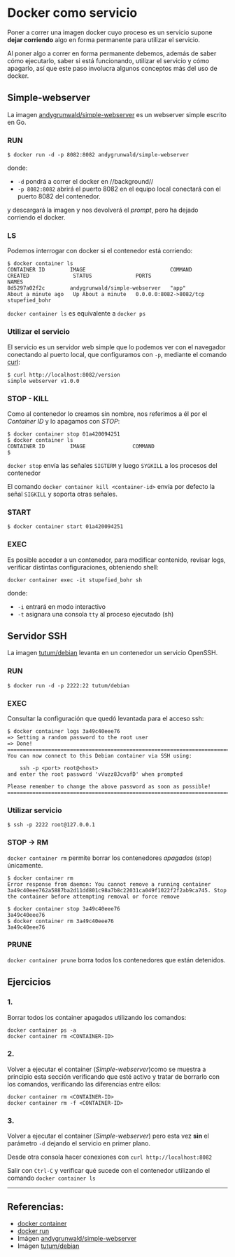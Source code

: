 # Docker como servicio

Poner a correr una imagen docker cuyo proceso es un servicio supone __dejar corriendo__ algo en forma permanente para utilizar el servicio.

Al poner algo a correr en forma permanente debemos, además de saber cómo ejecutarlo, saber si está funcionando, utilizar el servicio y cómo apagarlo, así que este paso involucra algunos conceptos más del uso de docker.

## Simple-webserver

La imagen [andygrunwald/simple-webserver](https://hub.docker.com/r/andygrunwald/simple-webserver) es un webserver simple escrito en Go.

### RUN

```
$ docker run -d -p 8082:8082 andygrunwald/simple-webserver
```

donde:

- `-d` pondrá a correr el docker en //background//
- `-p 8082:8082` abrirá el puerto 8082 en el equipo local conectará con el puerto 8082 del contenedor.

y descargará la imagen y nos devolverá el _prompt_, pero ha dejado corriendo el docker.

### LS

Podemos interrogar con docker si el contenedor está corriendo:

```
$ docker container ls
CONTAINER ID        IMAGE                           COMMAND             CREATED              STATUS              PORTS                    NAMES
8d5297a02f2c        andygrunwald/simple-webserver   "app"               About a minute ago   Up About a minute   0.0.0.0:8082->8082/tcp   stupefied_bohr
```

`docker container ls` es equivalente a `docker ps`

### Utilizar el servicio

El servicio es un servidor web simple que lo podemos ver con el navegador conectando al puerto local, que configuramos con `-p`, mediante el comando [curl](https://curl.haxx.se/):

```
$ curl http://localhost:8082/version
simple webserver v1.0.0
```

### STOP - KILL

Como al contenedor lo creamos sin nombre, nos referimos a él por el _Container ID_ y lo apagamos con *STOP*:

```
$ docker container stop 01a420094251
$ docker container ls
CONTAINER ID        IMAGE               COMMAND
$
```

`docker stop` envía las señales `SIGTERM` y luego `SYGKILL` a los procesos del contenedor

El comando `docker container kill <container-id>` envía por defecto la señal `SIGKILL` y soporta otras señales.

### START

```
$ docker container start 01a420094251
```

### EXEC

Es posible acceder a un contenedor, para modificar contenido, revisar logs, verificar distintas configuraciones, obteniendo shell:

```
docker container exec -it stupefied_bohr sh
```

donde:

- `-i` entrará en modo interactivo
- `-t` asignara una consola `tty` al proceso ejecutado (sh)

## Servidor SSH

La imagen [tutum/debian](https://hub.docker.com/r/tutum/debian) levanta en un contenedor un servicio OpenSSH.

### RUN

```
$ docker run -d -p 2222:22 tutum/debian
```

### EXEC 

Consultar la configuración que quedó levantada para el acceso ssh:

```
$ docker container logs 3a49c40eee76
=> Setting a random password to the root user
=> Done!
========================================================================
You can now connect to this Debian container via SSH using:

    ssh -p <port> root@<host>
and enter the root password 'vVuzz8JcvafD' when prompted

Please remember to change the above password as soon as possible!
========================================================================
```

### Utilizar servicio

```
$ ssh -p 2222 root@127.0.0.1
```

### STOP -> RM

`docker container rm` permite borrar los contenedores *apagados* (_stop_) únicamente.

```
$ docker container rm 
Error response from daemon: You cannot remove a running container 3a49c40eee762a5887ba2d11dd801c98a7b8c22031ca049f1022f2f2ab9ca745. Stop the container before attempting removal or force remove

$ docker container stop 3a49c40eee76
3a49c40eee76
$ docker container rm 3a49c40eee76
3a49c40eee76
```
 

### PRUNE

`docker container prune` borra todos los contenedores que están detenidos. 

## Ejercicios

### 1.

Borrar todos los container apagados utilizando los comandos:

```
docker container ps -a
docker container rm <CONTAINER-ID> 
```

### 2.

Volver a ejecutar el container (_Simple-webserver_)como se muestra a principio esta sección verificando que esté activo y tratar de borrarlo con los comandos, verificando las diferencias entre ellos:

```
docker container rm <CONTAINER-ID>
docker container rm -f <CONTAINER-ID> 
```

### 3.

Volver a ejecutar el container (_Simple-webserver_) pero esta vez **sin** el parámetro `-d` dejando el servicio en primer plano.

Desde otra consola hacer conexiones con `curl http://localhost:8082`

Salir con `Ctrl-C` y verificar qué sucede con el contenedor utilizando el comando `docker container ls`

---

## Referencias:  

- [docker container](https://docs.docker.com/v17.09/engine/reference/commandline/container/)
- [docker run](https://docs.docker.com/v17.09/engine/reference/commandline/run/)
- Imágen [andygrunwald/simple-webserver](https://hub.docker.com/r/andygrunwald/simple-webserver)
- Imágen [tutum/debian](https://hub.docker.com/r/tutum/debian)

